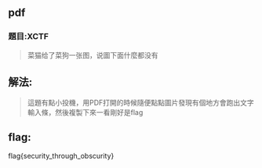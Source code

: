 ## pdf
### 題目:XCTF
>菜猫给了菜狗一张图，说圖下面什麼都没有



## 解法:
>這題有點小投機，用PDF打開的時候隨便點點圖片發現有個地方會跑出文字輸入條，然後複製下來一看剛好是flag

## flag:
flag{security_through_obscurity}